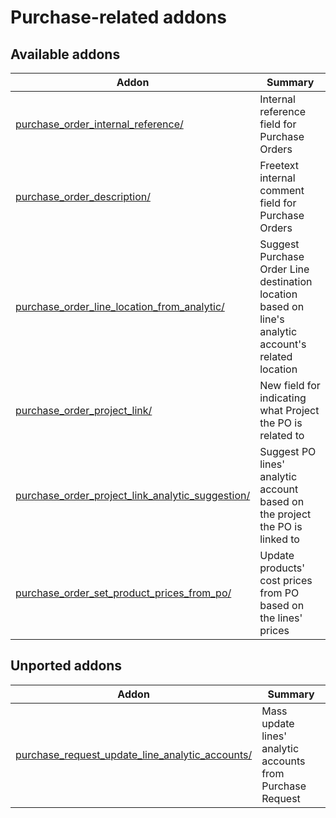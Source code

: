 Purchase-related addons
=======================

[//]: # (addons)

Available addons
----------------
**Addon** | **Summary**
--- | ---
[purchase_order_internal_reference/](purchase_order_internal_reference/) | Internal reference field for Purchase Orders
[purchase_order_description/](purchase_order_description/) | Freetext internal comment field for Purchase Orders
[purchase_order_line_location_from_analytic/](purchase_order_line_location_from_analytic/) | Suggest Purchase Order Line destination location based on line's analytic account's related location
[purchase_order_project_link/](purchase_order_project_link/) | New field for indicating what Project the PO is related to
[purchase_order_project_link_analytic_suggestion/](purchase_order_project_link_analytic_suggestion/) | Suggest PO lines' analytic account based on the project the PO is linked to
[purchase_order_set_product_prices_from_po/](purchase_order_set_product_prices_from_po/) | Update products' cost prices from PO based on the lines' prices


Unported addons
----------------
**Addon** | **Summary**
--- | ---
[purchase_request_update_line_analytic_accounts/](purchase_request_update_line_analytic_accounts/) | Mass update lines' analytic accounts from Purchase Request
